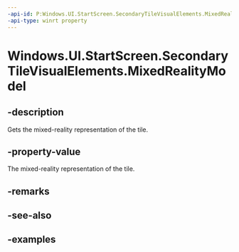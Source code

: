```yaml
---
-api-id: P:Windows.UI.StartScreen.SecondaryTileVisualElements.MixedRealityModel
-api-type: winrt property
---
```


<!-- Property syntax.
public TileMixedRealityModel MixedRealityModel { get; }
-->

# Windows.UI.StartScreen.SecondaryTileVisualElements.MixedRealityModel

## -description
Gets the mixed-reality representation of the tile. 

## -property-value
The mixed-reality representation of the tile. 

## -remarks

## -see-also

## -examples

